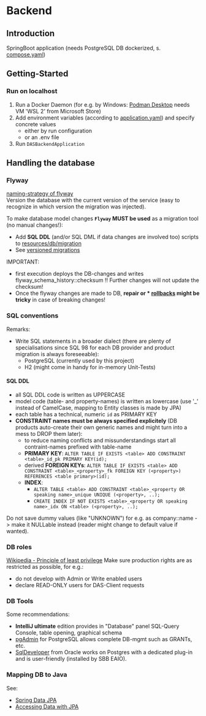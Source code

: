 # Backend

## Introduction
SpringBoot application (needs PostgreSQL DB dockerized, s. [compose.yaml](compose.yaml))

## Getting-Started
### Run on localhost
1. Run a Docker Daemon (for e.g. by Windows: [Podman Desktop](https://podman-desktop.io/) needs VM 'WSL 2' from Microsoft Store)
2. Add environment variables (according to [application.yaml](src/main/resources/application.yaml)) and specify concrete values
   - either by run configuration
   - or an .env file
3. Run `DASBackendApplication`

## Handling the database
### Flyway
[naming-strategy of flyway](https://flywaydb.org/documentation/concepts/migrations#naming-1)  
Version the database with the current version of the service (easy to recognize in which version the migration was injected).

To make database model changes **`Flyway` MUST be used** as a migration tool (no manual changes!): 
* Add **SQL DDL** (and/or SQL DML if data changes are involved too) scripts to [resources/db/migration](src/main/resources/db/migration)
* See [versioned migrations](https://documentation.red-gate.com/fd/versioned-migrations-273973333.html)

IMPORTANT:
* first execution deploys the DB-changes and writes flyway_schema_history::checksum !! Further changes will not update the checksum!
* Once the flyway changes are made to DB, **repair or * [rollbacks](https://flywaydb.org/documentation/tutorials/undoFlyway) might be tricky** in case of breaking changes!

### SQL conventions
Remarks:
* Write SQL statements in a broader dialect (there are plenty of specialisations since SQL 98 for each DB provider and product migration is always foreseeable):
  * PostgreSQL (currently used by this project)
  * H2 (might come in handy for in-memory Unit-Tests) 

#### SQL DDL
* all SQL DDL code is written as UPPERCASE
* model code (table- and property-names) is written as lowercase (use '_' instead of CamelCase, mapping to Entity classes is made by JPA)
* each table has a technical, numeric `id` as PRIMARY KEY
* **CONSTRAINT names must be always specified explicitely** (DB products auto-create their own generic names and might turn into a mess to DROP them later):
  * to reduce naming conflicts and missunderstandings start all contraint-names prefixed with table-name 
  * **PRIMARY KEY**: ```ALTER TABLE IF EXISTS <table> ADD CONSTRAINT <table>_id_pk PRIMARY KEY(id);```
  * derived **FOREIGN KEYs**: ```ALTER TABLE IF EXISTS <table> ADD CONSTRAINT <table>_<property>_fk FOREIGN KEY (<property>) REFERENCES <table primary>(id);```
  * **INDEX**:
    * ```ALTER TABLE <table> ADD CONSTRAINT <table>_<property OR speaking name>_unique UNIQUE (<property>, ..);```
    * ```CREATE INDEX IF NOT EXISTS <table>_<property OR speaking name>_idx ON <table> (<property>, ..);```
    
Do not save dummy values (like "UNKNOWN") for e.g. as company::name -> make it NULLable instead (reader might change to default value if wanted).

### DB roles
[Wikipedia - Principle of least privilege](https://en.wikipedia.org/wiki/Principle_of_least_privilege) Make sure production rights are as restricted as possible, for e.g.:
* do not develop with Admin or Write enabled users
* declare READ-ONLY users for DAS-Client requests
 
### DB Tools
Some recommendations:
* __IntelliJ ultimate__ edition provides in "Database" panel SQL-Query Console, table opening, graphical schema
* [pgAdmin](https://www.pgadmin.org/) for PostgreSQL allows complete DB-mgmt such as GRANTs, etc.
* [SqlDeveloper](https://www.oracle.com/database/sqldeveloper/) from Oracle works on Postgres with a dedicated plug-in and is user-friendly (installed by SBB EAIO).

### Mapping DB to Java
See:
* [Spring Data JPA](https://docs.spring.io/spring-boot/docs/2.4.1/reference/htmlsingle/#boot-features-jpa-and-spring-data)
* [Accessing Data with JPA](https://spring.io/guides/gs/accessing-data-jpa/)
